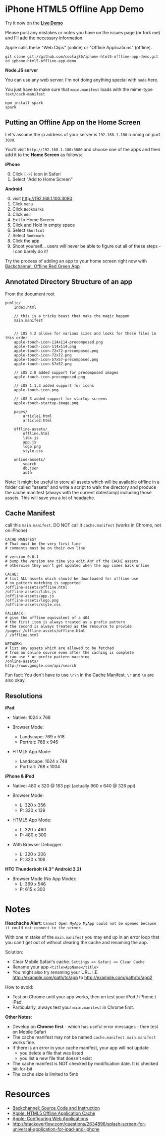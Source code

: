 iPhone HTML5 Offline App Demo
====

Try it now on the [**Live Demo**](http://coolaj86.info/iphone-html5-offline-app-demo)


Please post any mistakes or notes you have on the issues page (or fork me) and I'll add the necessary information.

Apple calls these "Web Clips" (online) or "Offline Applications" (offline).

    git clone git://github.com/coolaj86/iphone-html5-offline-app-demo.git
    cd iphone-html5-offline-app-demo

**Node.JS server**

You can use any web server. I'm not doing anything special with `node` here.

You just have to make sure that `main.manifest` loads with the mime-type `text/cach-manifest`

    npm install spark
    spark

Putting an Offline App on the Home Screen
----

Let's assume the ip address of your server is `192.168.1.100` running on port `3080`.

You'll visit `http://192.168.1.100:3080` and choose one of the apps and then add it to the **Home Screen** as follows:

**iPhone**

  0. Click `[->]` icon in Safari
  0. Select "Add to Home Screen"

**Android**

  0. visit http://192.168.1.100:3080
  0. Click `menu`
  0. Click `Bookmarks`
  0. Click `Add`
  0. Exit to Home Screen
  0. Click and Hold in empty space
  0. Select `Shortcut`
  0. Select `Bookmark`
  0. Click the app
  0. Shoot yourself... users will never be able to figure out all of these steps - I can barely do it!

Try the process of adding an app to your home screen right now with [Backchannel: Offline Red Green App](http://kentbrewster.com/backchannel/bc.html)

Annotated Directory Structure of an app
----

From the document root

    public/
        index.html

        // this is a tricky beast that maks the magic happen
        main.manifest


        // iOS 4.2 allows for various sizes and looks for these files in this order
        apple-touch-icon-114x114-precomposed.png
        apple-touch-icon-114x114.png
        apple-touch-icon-72x72-precomposed.png
        apple-touch-icon-72x72.png
        apple-touch-icon-57x57-precomposed.png
        apple-touch-icon-57x57.png

        // iOS 2.0 added support for precomposed images
        apple-touch-icon-precomposed.png

        // iOS 1.1.3 added support for icons
        apple-touch-icon.png

        // iOS 3 added support for startup screens
        apple-touch-startup-image.png

        pages/
            article1.html
            article2.html

        offline-assets/
            offline.html
            libs.js
            app.js
            logo.png
            style.css

        online-assets/
            search
            db.json
            auth

Note: It might be useful to store all assets which will be available offline in a folder called "assets" and write a script to walk the directory and produce the cache manifest (always with the current datestamp) including those assets. This will save you a lot of headache.

Cache Manifest
----
call this `main.manifest`. DO NOT call it `cache.manifest` (works in Chrome, not on iPhone)

    CACHE MANIFEST
    # That must be the very first line
    # comments must be on their own line

    # version 0.0.1
    # bump the version any time you edit ANY of the CACHE assets
    # otherwise they won't get updated when the app comes back online
    
    CACHE:
    # list ALL assets which should be downloaded for offline use
    # no pattern matching is supported
    /offline-assets/offline.html
    /offline-assets/libs.js
    /offline-assets/app.js
    /offline-assets/logo.png
    /offline-assets/style.css

    FALLBACK:
    # give the offline equivalent of a 404
    # the first item is always treated as a prefix pattern
    # the second is always treated as the resource to provide
    /pages/ /offline-assets/offline.html
    / /offline.html

    NETWORK:
    # list any assets which are allowed to be fetched 
    # from an online source even after the caching is complete
    # can use * or prefix pattern matching
    /online-assets/
    http://www.google.com/api/search

Fun fact: You don't have to use `\r\n` in the Cache Manifest. `\r` and `\n` are also okay.

Resolutions
----

**iPad**

  * Native: 1024 x 768

  * Browser Mode:
    * Landscape: 769 x 518
    * Portrait: 768 x 946

  * HTML5 App Mode:
    * Landscape: 1024 x 748
    * Portrait: 768 x 1004

**iPhone & iPod**

  * Native: 480 x 320 @ 163 ppi (actually 960 x 640 @ 326 ppi)

  * Browser Mode:
    * L: 320 x 356
    * P: 320 x 139

  * HTML5 App Mode:
    * L: 320 x 460
    * P: 480 x 300

  * With Browser Debugger:
    * L: 320 x 306
    * P: 320 x 106

**HTC Thunderbolt (4.3" Android 2.2)**

  * Browser Mode (No App Mode):
    * L: 369 x 546
    * P: 615 x 300


Notes
====

**Heachache Alert**: `Cannot Open MyApp MyApp could not be opened because it could not connect to the server.`

With one mistake of the `main.manifest` you may end up in an error loop that you can't get out of without clearing the cache and renaming the app.

Solution:

  * Clear Mobile Safari's cache. `Settings => Safari => Clear Cache`
  * Rename your app `<title>AppName</title>`
  * You might also try renaming your URL. I.E. http://example.com/path/to/app to http://example.com/path/to/app2

How to avoid:

  * Test on Chrome until your app works, then on test your iPod / iPhone / iPad.
  * Particularly, always test your `main.manifest` in Chrome first. 

**Other Notes**:

  * Develop on **Chrome first** - which has useful error messages - then test on Mobile Safari
  * The cache manifest may not be named `cache.manifest`. `main.manifest` works fine.
  * If there is an error in your cache manifest, your app will not update
    * you delete a file that was listed
    * you list a new file that doesn't exist
  * The cache manifest is NOT checked by modification date. It is checked bit-for-bit
  * The cache size is limited to 5mb

Resources
====

  * [Backchannel: Source Code and Instruction](http://kentbrewster.com/backchannel/)
  * [Apple: HTML5 Offline Application Cache](http://developer.apple.com/library/safari/#documentation/iPhone/Conceptual/SafariJSDatabaseGuide/OfflineApplicationCache/OfflineApplicationCache.html)
  * [Apple: Configuring Web Applications](http://developer.apple.com/library/safari/#documentation/appleapplications/reference/safariwebcontent/ConfiguringWebApplications/ConfiguringWebApplications.html)
  * http://stackoverflow.com/questions/2634898/splash-screen-for-universal-application-for-ipad-and-iphone
